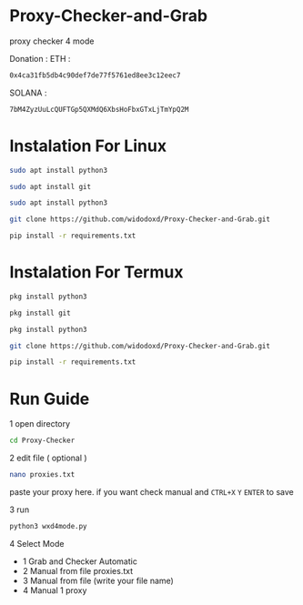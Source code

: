 # Proxy-Checker-and-Grab
proxy checker 4 mode

Donation :
ETH :
```sh
0x4ca31fb5db4c90def7de77f5761ed8ee3c12eec7
```
SOLANA :
```sh
7bM4ZyzUuLcQUFTGp5QXMdQ6XbsHoFbxGTxLjTmYpQ2M
```



# Instalation For Linux
```sh
sudo apt install python3
```
```sh
sudo apt install git
```
```sh
sudo apt install python3
```
```sh
git clone https://github.com/widodoxd/Proxy-Checker-and-Grab.git
```
```sh
pip install -r requirements.txt
```

# Instalation For Termux
```sh
pkg install python3
```
```sh
pkg install git
```
```sh
pkg install python3
```
```sh
git clone https://github.com/widodoxd/Proxy-Checker-and-Grab.git
```
```sh
pip install -r requirements.txt
```



# Run Guide
1 open directory
```sh 
cd Proxy-Checker
```

2 edit file ( optional )
```sh
nano proxies.txt
```
paste your proxy here. if you want check manual and ```CTRL+X``` ```Y``` ```ENTER``` to save

3 run
```sh
python3 wxd4mode.py
```
4 Select Mode
  - 1 Grab and Checker Automatic
  - 2 Manual from file proxies.txt
  - 3 Manual from file (write your file name)
  - 4 Manual 1 proxy

